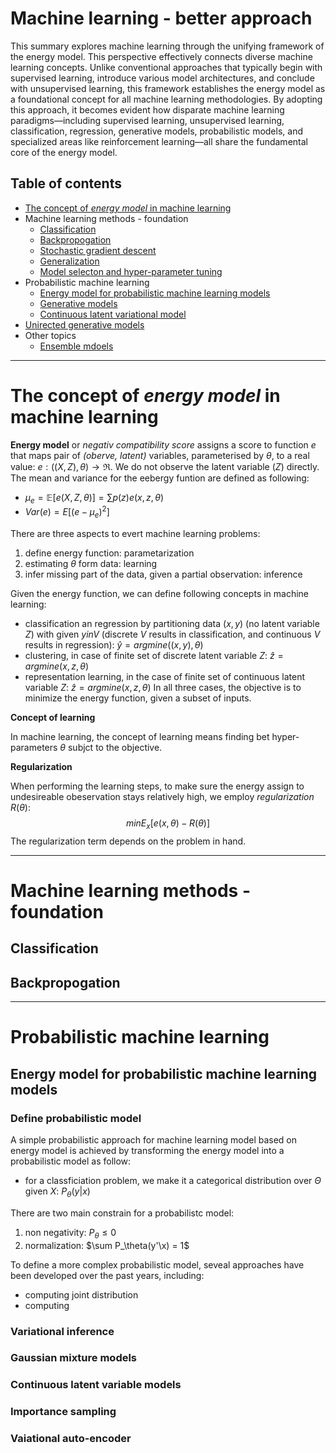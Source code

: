 <h1>Machine learning - better approach</h1>

This summary explores machine learning through the unifying framework of the energy model. This perspective effectively connects diverse machine learning concepts. Unlike conventional approaches that typically begin with supervised learning, introduce various model architectures, and conclude with unsupervised learning, this framework establishes the energy model as a foundational concept for all machine learning methodologies. By adopting this approach, it becomes evident how disparate machine learning paradigms—including supervised learning, unsupervised learning, classification, regression, generative models, probabilistic models, and specialized areas like reinforcement learning—all share the fundamental core of the energy model.

## <a name="table">Table of contents</a>
- [The concept of _energy model_ in machine learning](#energy)
- Machine learning methods - foundation
  - [Classification](#classifiation)
  - [Backpropogation](#back)
  - [Stochastic gradient descent](#sgd)
  - [Generalization](#generalization)
  - [Model selecton and hyper-parameter tuning](#hp)
- Probabilistic machine learning
  - [Energy model for probabilistic machine learning models](#prob)
  - [Generative models](#gen)
  - [Continuous latent variational model](#clvm)
- [Unirected generative models](#ugen)
- Other topics
  - [Ensemble mdoels](#ensemble)
 

--- 
# <a name="energy">The concept of _energy model_ in machine learning</a>


__Energy model__ or _negativ compatibility score_ assigns a score to function $e$ that maps pair of _(oberve, latent)_ variables, parameterised by $\theta$, to a real value: $e: ((X, Z), \theta) \rightarrow \Re$. We do not observe the latent variable ($Z$) directly. The mean and variance for the eebergy funtion are defined as following:
- $\mu_e = \mathbb{E} [e(X,Z,\theta)] = \sum p(z)e(x,z,\theta)$
- $Var(e) = E [(e - \mu_e)^2]$

There are three aspects to evert machine learning problems:
1. define energy function: parametarization
2. estimating $\theta$ form data: learning
3. infer missing part of the data, given a partial observation: inference


Given the energy function, we can define following concepts in machine learning:
- classification an regression by partitioning data $(x,y)$ (no latent variable $Z$) with given $y in V$ (discrete $V$ results in classification, and continuous $V$ results in regression): $\hat{y} = argmin e((x,y),\theta)$
- clustering, in case of finite set of discrete latent variable $Z$: $\hat{z} = argmin e(x,z,\theta)$
- representation learning, in the case of finite set of continuous latent variable $Z$: $\hat{z} = argmin e(x,z,\theta)$
In all three cases, the objective is to minimize the energy function, given a subset of inputs.

__Concept of learning__

In machine learning, the concept of learning means finding bet hyper-parameters $\theta$ subjct to the objective. 

__Regularization__

When performing the learning steps, to make sure the energy assign to undesireable obeservation stays relatively high, we employ _regularization_ $R(\theta)$:
$$min E_x [e(x,\theta) - R(\theta)]$$
The regularization term depends on the problem in hand.



---
# Machine learning methods - foundation

## <a name="classification">Classification</a>

## <a name="back">Backpropogation</a>
---
# Probabilistic machine learning

## <a name="prob">Energy model for probabilistic machine learning models</a>

### Define probabilistic model
A simple probabilistic approach for machine learning model based on energy model is achieved by transforming the energy model into a probabilistic model as follow:
- for a classficiation problem, we make it a categorical distribution over $\Theta$ given $X$: $P_\theta (y|x)$

There are two main constrain for a probabilistc model: 
1. non negativity: $P_\theta \leq 0$
2. normalization: $\sum P_\theta(y'\x) = 1$

To define a more complex probabilistic model, seveal approaches have been developed over the past years, including:
- computing joint distribution
- computing

### Variational inference

### Gaussian mixture models

### Continuous latent variable models

### Importance sampling 

### Vaiational auto-encoder




